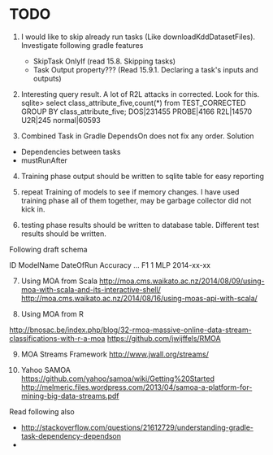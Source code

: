 TODO
=====

1. I would like to skip already run tasks (Like downloadKddDatasetFiles). Investigate following gradle features
   * SkipTask OnlyIf (read 15.8. Skipping tasks)
   * Task Output property??? (Read 15.9.1. Declaring a task's inputs and outputs)

2. Interesting query result. A lot of R2L attacks in corrected. Look for this.
sqlite> select class_attribute_five,count(*) from TEST_CORRECTED GROUP BY class_attribute_five;
DOS|231455
PROBE|4166
R2L|14570
U2R|245
normal|60593

3. Combined Task in Gradle
DependsOn does not fix any order. Solution
* Dependencies between tasks
* mustRunAfter

4. Training phase output should be written to sqlite table for easy reporting
5. repeat Training of models to see if memory changes.
I have used training phase all of them together, may be garbage collector did not kick in.


6. testing phase results should be written to database table. 
Different test results should be written.

Following draft schema

ID ModelName DateOfRun         Accuracy ... F1
1     MLP        2014-xx-xx 




7. Using MOA from Scala
http://moa.cms.waikato.ac.nz/2014/08/09/using-moa-with-scala-and-its-interactive-shell/
http://moa.cms.waikato.ac.nz/2014/08/16/using-moas-api-with-scala/

8. Using MOA from R

http://bnosac.be/index.php/blog/32-rmoa-massive-online-data-stream-classifications-with-r-a-moa
https://github.com/jwijffels/RMOA

9. MOA Streams Framework
http://www.jwall.org/streams/

10. Yahoo SAMOA
https://github.com/yahoo/samoa/wiki/Getting%20Started
http://melmeric.files.wordpress.com/2013/04/samoa-a-platform-for-mining-big-data-streams.pdf




Read following also
  * http://stackoverflow.com/questions/21612729/understanding-gradle-task-dependency-dependson
  * 
